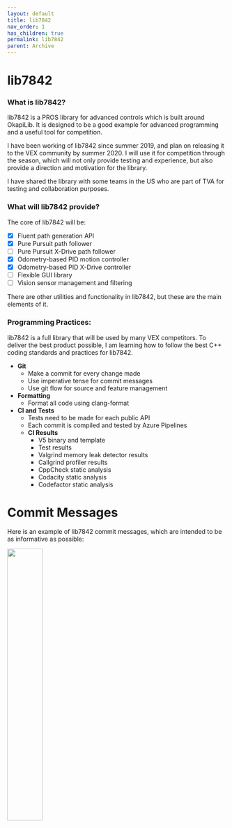 ```yaml
---
layout: default
title: lib7842
nav_order: 1
has_children: true
permalink: lib7842
parent: Archive
---
```


# lib7842

### What is lib7842?

lib7842 is a PROS library for advanced controls which is built around OkapiLib. It is designed to be a good example for advanced programming and a useful tool for competition.

I have been working of lib7842 since summer 2019, and plan on releasing it to the VEX community by summer 2020. I will use it for competition through the season, which will not only provide testing and experience, but also provide a direction and motivation for the library.

I have shared the library with some teams in the US who are part of TVA for testing and collaboration purposes.

### What will lib7842 provide?

The core of lib7842 will be:

- [x] Fluent path generation API
- [x] Pure Pursuit path follower
- [ ] Pure Pursuit X-Drive path follower
- [x] Odometry-based PID motion controller
- [x] Odometry-based PID X-Drive controller
- [ ] Flexible GUI library
- [ ] Vision sensor management and filtering

There are other utilities and functionality in lib7842, but these are the main elements of it.

### Programming Practices:

lib7842 is a full library that will be used by many VEX competitors. To deliver the best product possible, I am learning how to follow the best C++ coding standards and practices for lib7842.

- **Git**
  - Make a commit for every change made
  - Use imperative tense for commit messages
  - Use git flow for source and feature management
- **Formatting**
  - Format all code using clang-format
- **CI and Tests**
  - Tests need to be made for each public API
  - Each commit is compiled and tested by Azure Pipelines
  - **CI Results**
    - V5 binary and template
    - Test results
    - Valgrind memory leak detector results
    - Callgrind profiler results
    - CppCheck static analysis
    - Codacity static analysis
    - Codefactor static analysis

# Commit Messages

Here is an example of lib7842 commit messages, which are intended to be as informative as possible:

<img src="{{site.url}}/assets/images/image-20191115151808784.png" width="40%" />
